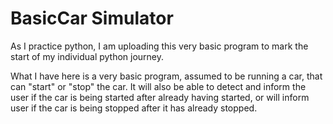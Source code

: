 # BasicCar Simulator

As I practice python, I am uploading this very basic program to mark the start of my individual python journey. 

What I have here is a very basic program, assumed to be running a car, that can "start" or "stop" the car. It will also be able to detect and inform the user if the car is being started after already having started, or will inform user if the car is being stopped after it has already stopped. 
